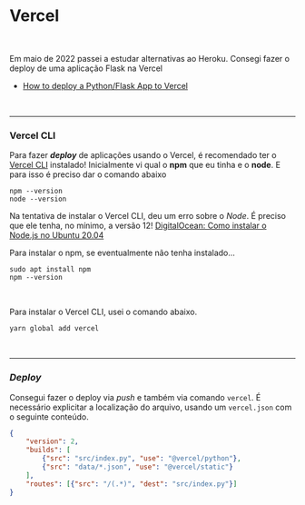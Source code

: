 # Vercel

<br>

Em maio de 2022 passei a estudar alternativas ao Heroku.
Consegi fazer o deploy de uma aplicação Flask na Vercel

- [How to deploy a Python/Flask App to Vercel ](https://dev.to/andrewbaisden/how-to-deploy-a-python-flask-app-to-vercel-2o5k)

<br>

----

### Vercel CLI

Para fazer ***deploy*** de aplicações usando o Vercel, é recomendado ter o [Vercel CLI](https://vercel.com/cli) instalado!
Inicialmente vi qual o **npm** que eu tinha e o **node**.
E para isso é preciso dar o comando abaixo

```
npm --version
node --version
```

Na tentativa de instalar o Vercel CLI, deu um erro sobre o *Node*. É preciso que ele tenha, no mínimo, a versão 12!
[DigitalOcean: Como instalar o Node.js no Ubuntu 20.04](https://www.digitalocean.com/community/tutorials/how-to-install-node-js-on-ubuntu-20-04-pt)

Para instalar o npm, se eventualmente não tenha instalado...

```
sudo apt install npm
npm --version
```

<br>

Para instalar o Vercel CLI, usei o comando abaixo.
```
yarn global add vercel
```

<br>

----

### *Deploy*

Consegui fazer o deploy via *push* e também via comando ``vercel``.
É necessário explicitar a localização do arquivo, usando um ```vercel.json``` com o seguinte conteúdo.

```json
{
    "version": 2,
    "builds": [
        {"src": "src/index.py", "use": "@vercel/python"},
        {"src": "data/*.json", "use": "@vercel/static"}
    ],
    "routes": [{"src": "/(.*)", "dest": "src/index.py"}]
}
```

